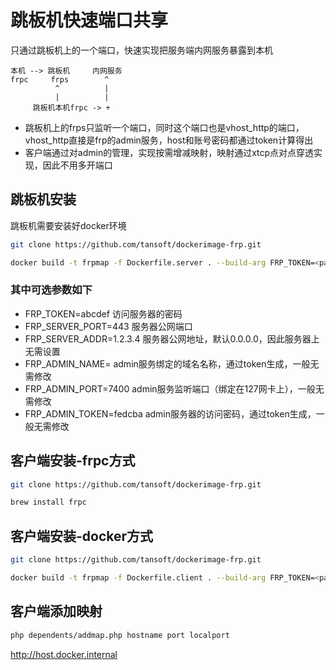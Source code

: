 # 跳板机快速端口共享
只通过跳板机上的一个端口，快速实现把服务端内网服务暴露到本机

```
本机 --> 跳板机     内网服务
frpc     frps        ^
          ^          |
          |          |
     跳板机本机frpc -> +
```

* 跳板机上的frps只监听一个端口，同时这个端口也是vhost_http的端口，vhost_http直接是frp的admin服务，host和账号密码都通过token计算得出
* 客户端通过对admin的管理，实现按需增减映射，映射通过xtcp点对点穿透实现，因此不用多开端口

## 跳板机安装
跳板机需要安装好docker环境

``` bash
git clone https://github.com/tansoft/dockerimage-frp.git

docker build -t frpmap -f Dockerfile.server . --build-arg FRP_TOKEN=<password>
```

### 其中可选参数如下

* FRP_TOKEN=abcdef          访问服务器的密码
* FRP_SERVER_PORT=443       服务器公网端口
* FRP_SERVER_ADDR=1.2.3.4   服务器公网地址，默认0.0.0.0，因此服务器上无需设置
* FRP_ADMIN_NAME=           admin服务绑定的域名名称，通过token生成，一般无需修改
* FRP_ADMIN_PORT=7400       admin服务监听端口（绑定在127网卡上），一般无需修改
* FRP_ADMIN_TOKEN=fedcba    admin服务器的访问密码，通过token生成，一般无需修改

## 客户端安装-frpc方式

``` bash
git clone https://github.com/tansoft/dockerimage-frp.git

brew install frpc
```

## 客户端安装-docker方式

``` bash
git clone https://github.com/tansoft/dockerimage-frp.git

docker build -t frpmap -f Dockerfile.client . --build-arg FRP_TOKEN=<password> --build-arg FRP_SERVER_ADDR=<12.3.4.4>
```

## 客户端添加映射

``` bash
php dependents/addmap.php hostname port localport
```

http://host.docker.internal
